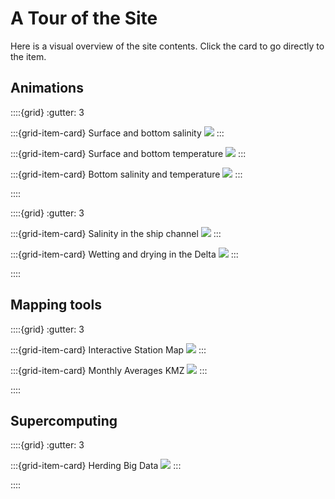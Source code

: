# A Tour of the Site 

Here is a visual overview of the site contents.  Click the card to go directly to the item.

## Animations
::::{grid}
:gutter: 3

:::{grid-item-card} Surface and bottom salinity 
<a href="mb_salt.html"><img src="https://renc.osn.xsede.org/ees210015-bucket01/img/hydro/saltbotsurf.png"/></a>
:::

:::{grid-item-card} Surface and bottom temperature 
<a href="mb_temp.html"><img src="https://renc.osn.xsede.org/ees210015-bucket01/img/hydro/tempbotsurf.png"/></a>
:::

:::{grid-item-card} Bottom salinity and temperature
<a href="mb_salt_temp_3d.html"><img src="https://renc.osn.xsede.org/ees210015-bucket01/img/hydro/salttempbottom.png"/></a>
:::

::::

::::{grid}
:gutter: 3

:::{grid-item-card} Salinity in the ship channel
<a href="mb_salt_ship.html"><img src="https://renc.osn.xsede.org/ees210015-bucket01/img/mb_salt_side.png"/></a>
:::

:::{grid-item-card} Wetting and drying in the Delta
<a href="zoomriver.html"><img src="https://renc.osn.xsede.org/ees210015-bucket01/img/hydro/zoomriver.png"/></a>
:::

::::



## Mapping tools 
::::{grid}
:gutter: 3

:::{grid-item-card} Interactive Station Map
<a href="shinymb.html"><img src="https://renc.osn.xsede.org/ees210015-bucket01/img/shiny_mb.png"/></a>
:::

:::{grid-item-card} Monthly Averages KMZ 
<a href="kmz.html"><img src="https://renc.osn.xsede.org/ees210015-bucket01/img/monthly_averages_in_gep.png"/></a>
:::

::::

## Supercomputing 
::::{grid}
:gutter: 3

:::{grid-item-card} Herding Big Data 
<a href="cow.html"><img src="https://renc.osn.xsede.org/ees210015-bucket01/img/cow.png"/></a>
:::

::::

